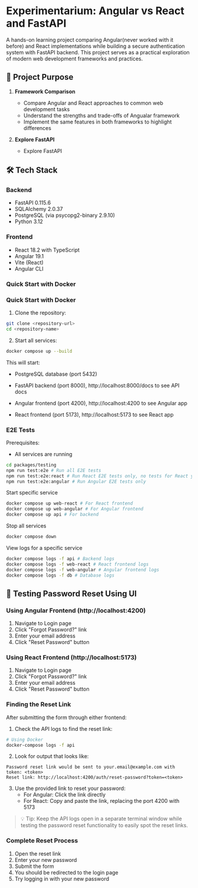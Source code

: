 # Experimentarium: Angular vs React and FastAPI

A hands-on learning project comparing Angular(never worked with it before) and React implementations while building a secure authentication system with FastAPI backend. This project serves as a practical exploration of modern web development frameworks and practices.

## 🎯 Project Purpose

1. **Framework Comparison**
   - Compare Angular and React approaches to common web development tasks
   - Understand the strengths and trade-offs of Angualar framework
   - Implement the same features in both frameworks to highlight differences

2. **Explore FastAPI**
   - Explore FastAPI



## 🛠 Tech Stack

### Backend
- FastAPI 0.115.6
- SQLAlchemy 2.0.37
- PostgreSQL (via psycopg2-binary 2.9.10)
- Python 3.12

### Frontend
- React 18.2 with TypeScript
- Angular 19.1
- Vite (React)
- Angular CLI

### Quick Start with Docker




### Quick Start with Docker

1. Clone the repository:
```bash
git clone <repository-url>
cd <repository-name>
```

2. Start all services:

```bash
docker compose up --build
```

This will start:
- PostgreSQL database (port 5432)
- FastAPI backend (port 8000), http://localhost:8000/docs to see API docs

- Angular frontend (port 4200), http://localhost:4200 to see Angular app
- React frontend (port 5173), http://localhost:5173 to see React app



### E2E Tests

Prerequisites:
- All services are running

```bash
cd packages/testing
npm run test:e2e # Run all E2E tests
npm run test:e2e:react # Run React E2E tests only, no tests for React yet
npm run test:e2e:angular # Run Angular E2E tests only
```


Start specific service

```bash
docker compose up web-react # For React frontend
docker compose up web-angular # For Angular frontend
docker compose up api # For backend
```

Stop all services
```bash
docker compose down
```

View logs for a specific service
```bash
docker compose logs -f api # Backend logs
docker compose logs -f web-react # React frontend logs
docker compose logs -f web-angular # Angular frontend logs
docker compose logs -f db # Database logs
```


## 🔑 Testing Password Reset Using UI

### Using Angular Frontend (http://localhost:4200)

1. Navigate to Login page
2. Click "Forgot Password?" link
3. Enter your email address
4. Click "Reset Password" button

### Using React Frontend (http://localhost:5173)

1. Navigate to Login page
2. Click "Forgot Password?" link
3. Enter your email address
4. Click "Reset Password" button

### Finding the Reset Link

After submitting the form through either frontend:

1. Check the API logs to find the reset link:
```bash
# Using Docker
docker-compose logs -f api
```

2. Look for output that looks like:
```
Password reset link would be sent to your.email@example.com with token: <token>
Reset link: http://localhost:4200/auth/reset-password?token=<token>
```

3. Use the provided link to reset your password:
   - For Angular: Click the link directly
   - For React: Copy and paste the link, replacing the port 4200 with 5173

> 💡 Tip: Keep the API logs open in a separate terminal window while testing the password reset functionality to easily spot the reset links.

### Complete Reset Process

1. Open the reset link
2. Enter your new password
3. Submit the form
4. You should be redirected to the login page
5. Try logging in with your new password


